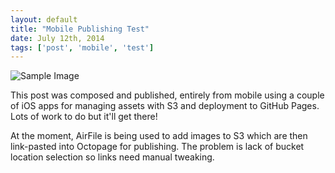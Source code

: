 ```yaml
---
layout: default
title: "Mobile Publishing Test"
date: July 12th, 2014
tags: ['post', 'mobile', 'test']
---
```


![Sample Image](https://s3-eu-west-1.amazonaws.com/davemcnally/2013-04-26+17.52.27.jpg)

This post was composed and published, entirely from mobile using a couple of iOS apps for managing assets with S3 and deployment to GitHub Pages. Lots of work to do but it'll get there!

At the moment, AirFile is being used to add images to S3 which are then link-pasted into Octopage for publishing. The problem is lack of bucket location selection so links need manual tweaking.